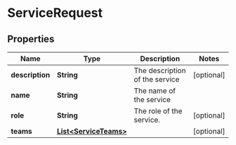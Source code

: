 
# ServiceRequest

## Properties
Name | Type | Description | Notes
------------ | ------------- | ------------- | -------------
**description** | **String** | The description of the service |  [optional]
**name** | **String** | The name of the service | 
**role** | **String** | The role of the service. |  [optional]
**teams** | [**List&lt;ServiceTeams&gt;**](ServiceTeams.md) |  |  [optional]



